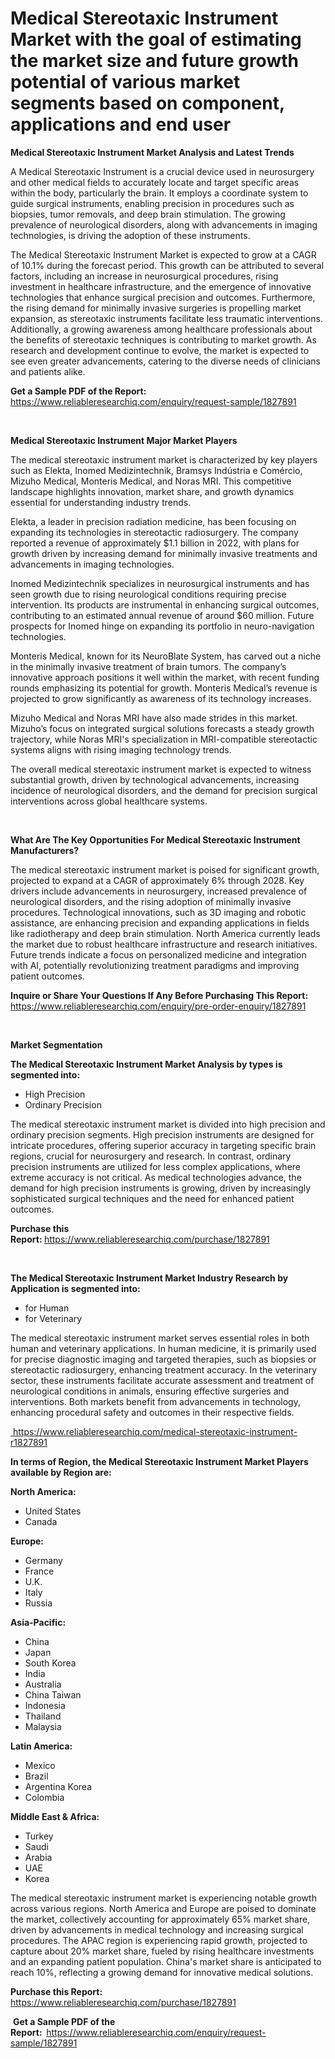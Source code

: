 <p><h1>Medical Stereotaxic Instrument Market with the goal of estimating the market size and future growth potential of various market segments based on component, applications and end user</h1></p><p><strong>Medical Stereotaxic Instrument Market Analysis and Latest Trends</strong></p>
<p><p>A Medical Stereotaxic Instrument is a crucial device used in neurosurgery and other medical fields to accurately locate and target specific areas within the body, particularly the brain. It employs a coordinate system to guide surgical instruments, enabling precision in procedures such as biopsies, tumor removals, and deep brain stimulation. The growing prevalence of neurological disorders, along with advancements in imaging technologies, is driving the adoption of these instruments.</p><p>The Medical Stereotaxic Instrument Market is expected to grow at a CAGR of 10.1% during the forecast period. This growth can be attributed to several factors, including an increase in neurosurgical procedures, rising investment in healthcare infrastructure, and the emergence of innovative technologies that enhance surgical precision and outcomes. Furthermore, the rising demand for minimally invasive surgeries is propelling market expansion, as stereotaxic instruments facilitate less traumatic interventions. Additionally, a growing awareness among healthcare professionals about the benefits of stereotaxic techniques is contributing to market growth. As research and development continue to evolve, the market is expected to see even greater advancements, catering to the diverse needs of clinicians and patients alike.</p></p>
<p><strong>Get a Sample PDF of the Report:&nbsp;</strong> <a href="https://www.reliableresearchiq.com/enquiry/request-sample/1827891?utm_campaign=2212&utm_medium=2&utm_source=Github&utm_content=ia&utm_term=14042025&utm_id=medical-stereotaxic-instrument">https://www.reliableresearchiq.com/enquiry/request-sample/1827891</a></p>
<p>&nbsp;</p>
<p><strong>Medical Stereotaxic Instrument Major Market Players</strong></p>
<p><p>The medical stereotaxic instrument market is characterized by key players such as Elekta, Inomed Medizintechnik, Bramsys Indústria e Comércio, Mizuho Medical, Monteris Medical, and Noras MRI. This competitive landscape highlights innovation, market share, and growth dynamics essential for understanding industry trends.</p><p>Elekta, a leader in precision radiation medicine, has been focusing on expanding its technologies in stereotactic radiosurgery. The company reported a revenue of approximately $1.1 billion in 2022, with plans for growth driven by increasing demand for minimally invasive treatments and advancements in imaging technologies.</p><p>Inomed Medizintechnik specializes in neurosurgical instruments and has seen growth due to rising neurological conditions requiring precise intervention. Its products are instrumental in enhancing surgical outcomes, contributing to an estimated annual revenue of around $60 million. Future prospects for Inomed hinge on expanding its portfolio in neuro-navigation technologies.</p><p>Monteris Medical, known for its NeuroBlate System, has carved out a niche in the minimally invasive treatment of brain tumors. The company’s innovative approach positions it well within the market, with recent funding rounds emphasizing its potential for growth. Monteris Medical’s revenue is projected to grow significantly as awareness of its technology increases.</p><p>Mizuho Medical and Noras MRI have also made strides in this market. Mizuho’s focus on integrated surgical solutions forecasts a steady growth trajectory, while Noras MRI's specialization in MRI-compatible stereotactic systems aligns with rising imaging technology trends. </p><p>The overall medical stereotaxic instrument market is expected to witness substantial growth, driven by technological advancements, increasing incidence of neurological disorders, and the demand for precision surgical interventions across global healthcare systems.</p></p>
<p>&nbsp;</p>
<p><strong>What Are The Key Opportunities For Medical Stereotaxic Instrument Manufacturers?</strong></p>
<p><p>The medical stereotaxic instrument market is poised for significant growth, projected to expand at a CAGR of approximately 6% through 2028. Key drivers include advancements in neurosurgery, increased prevalence of neurological disorders, and the rising adoption of minimally invasive procedures. Technological innovations, such as 3D imaging and robotic assistance, are enhancing precision and expanding applications in fields like radiotherapy and deep brain stimulation. North America currently leads the market due to robust healthcare infrastructure and research initiatives. Future trends indicate a focus on personalized medicine and integration with AI, potentially revolutionizing treatment paradigms and improving patient outcomes.</p></p>
<p><strong>Inquire or Share Your Questions If Any Before Purchasing This Report:</strong> <a href="https://www.reliableresearchiq.com/enquiry/pre-order-enquiry/1827891?utm_campaign=2212&utm_medium=2&utm_source=Github&utm_content=ia&utm_term=14042025&utm_id=medical-stereotaxic-instrument">https://www.reliableresearchiq.com/enquiry/pre-order-enquiry/1827891</a></p>
<p>&nbsp;</p>
<p><strong>Market Segmentation</strong></p>
<p><strong>The Medical Stereotaxic Instrument Market Analysis by types is segmented into:</strong></p>
<p><ul><li>High Precision</li><li>Ordinary Precision</li></ul></p>
<p><p>The medical stereotaxic instrument market is divided into high precision and ordinary precision segments. High precision instruments are designed for intricate procedures, offering superior accuracy in targeting specific brain regions, crucial for neurosurgery and research. In contrast, ordinary precision instruments are utilized for less complex applications, where extreme accuracy is not critical. As medical technologies advance, the demand for high precision instruments is growing, driven by increasingly sophisticated surgical techniques and the need for enhanced patient outcomes.</p></p>
<p><strong>Purchase this Report:&nbsp;</strong><a href="https://www.reliableresearchiq.com/purchase/1827891?utm_campaign=2212&utm_medium=2&utm_source=Github&utm_content=ia&utm_term=14042025&utm_id=medical-stereotaxic-instrument">https://www.reliableresearchiq.com/purchase/1827891</a></p>
<p>&nbsp;</p>
<p><strong>The Medical Stereotaxic Instrument Market Industry Research by Application is segmented into:</strong></p>
<p><ul><li>for Human</li><li>for Veterinary</li></ul></p>
<p><p>The medical stereotaxic instrument market serves essential roles in both human and veterinary applications. In human medicine, it is primarily used for precise diagnostic imaging and targeted therapies, such as biopsies or stereotactic radiosurgery, enhancing treatment accuracy. In the veterinary sector, these instruments facilitate accurate assessment and treatment of neurological conditions in animals, ensuring effective surgeries and interventions. Both markets benefit from advancements in technology, enhancing procedural safety and outcomes in their respective fields.</p></p>
<p><a href="https://www.reliableresearchiq.com/medical-stereotaxic-instrument-r1827891?utm_campaign=2212&utm_medium=2&utm_source=Github&utm_content=ia&utm_term=14042025&utm_id=medical-stereotaxic-instrument">&nbsp;https://www.reliableresearchiq.com/medical-stereotaxic-instrument-r1827891</a></p>
<p><strong>In terms of Region, the Medical Stereotaxic Instrument Market Players available by Region are:</strong></p>
<p>
    <p> <strong> North America: </strong>
        <ul>
            <li>United States</li>
            <li>Canada</li>
        </ul>
        </p> 
    <p> <strong> Europe: </strong>
        <ul>
            <li>Germany</li>
            <li>France</li>
            <li>U.K.</li>
            <li>Italy</li>
            <li>Russia</li>
        </ul>
        </p> 
    <p> <strong> Asia-Pacific: </strong>
        <ul>
            <li>China</li>
            <li>Japan</li>
            <li>South Korea</li>
            <li>India</li>
            <li>Australia</li>
            <li>China Taiwan</li>
            <li>Indonesia</li>
            <li>Thailand</li>
            <li>Malaysia</li>
        </ul>
        </p> 
    <p> <strong> Latin America: </strong>
        <ul>
            <li>Mexico</li>
            <li>Brazil</li>
            <li>Argentina Korea</li>
            <li>Colombia</li>
        </ul>
        </p> 
    <p> <strong> Middle East & Africa: </strong>
        <ul>
            <li>Turkey</li>
            <li>Saudi</li>
            <li>Arabia</li>
            <li>UAE</li>
            <li>Korea</li>
        </ul>
    </p>
    </p>
<p><p>The medical stereotaxic instrument market is experiencing notable growth across various regions. North America and Europe are poised to dominate the market, collectively accounting for approximately 65% market share, driven by advancements in medical technology and increasing surgical procedures. The APAC region is experiencing rapid growth, projected to capture about 20% market share, fueled by rising healthcare investments and an expanding patient population. China's market share is anticipated to reach 10%, reflecting a growing demand for innovative medical solutions.</p></p>
<p><strong>Purchase this Report: </strong><a href="https://www.reliableresearchiq.com/purchase/1827891?utm_campaign=2212&utm_medium=2&utm_source=Github&utm_content=ia&utm_term=14042025&utm_id=medical-stereotaxic-instrument">https://www.reliableresearchiq.com/purchase/1827891</a></p>
<p>&nbsp;<strong>Get a Sample PDF of the Report:&nbsp;&nbsp;</strong><a href="https://www.reliableresearchiq.com/enquiry/request-sample/1827891?utm_campaign=2212&utm_medium=2&utm_source=Github&utm_content=ia&utm_term=14042025&utm_id=medical-stereotaxic-instrument">https://www.reliableresearchiq.com/enquiry/request-sample/1827891</a></p>
<p><strong></strong></p>
<p><p></p><p></p><p></p></p>